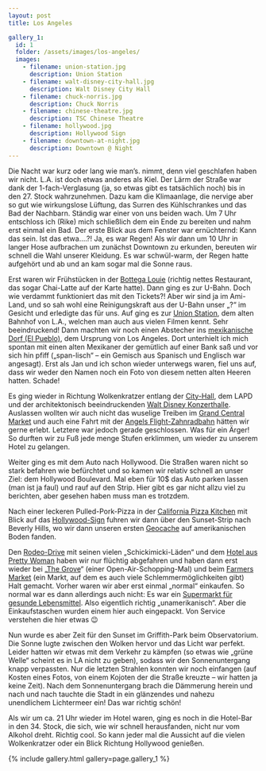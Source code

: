 ```yaml
---
layout: post
title: Los Angeles

gallery_1:
  id: 1
  folder: /assets/images/los-angeles/
  images:
    - filename: union-station.jpg
      description: Union Station
    - filename: walt-disney-city-hall.jpg
      description: Walt Disney City Hall
    - filename: chuck-norris.jpg
      description: Chuck Norris
    - filename: chinese-theatre.jpg
      description: TSC Chinese Theatre
    - filename: hollywood.jpg
      description: Hollywood Sign
    - filename: downtown-at-night.jpg
      description: Downtown @ Night
---
```


Die Nacht war kurz oder lang wie man’s. nimmt, denn viel geschlafen haben wir nicht. L.A. ist doch etwas anderes als Kiel. Der Lärm der Straße war dank der 1-fach-Verglasung (ja, so etwas gibt es tatsächlich noch) bis in den 27. Stock wahrzunehmen. Dazu kam die Klimaanlage, die nervige aber so gut wie wirkungslose Lüftung, das Surren des Kühlschrankes und das Bad der Nachbarn. Ständig war einer von uns beiden wach. Um 7 Uhr entschloss ich (Rike) mich schließlich dem ein Ende zu bereiten und nahm erst einmal ein Bad. Der erste Blick aus dem Fenster war ernüchternd: Kann das sein. Ist das etwa….?! Ja, es war Regen! Als wir dann um 10 Uhr in langer Hose aufbrachen um zunächst Downtown zu erkunden, bereuten wir schnell die Wahl unserer Kleidung. Es war schwül-warm, der Regen hatte aufgehört und ab und an kam sogar mal die Sonne raus.

Erst waren wir Frühstücken in der [Bottega Louie][bottega-louie] (richtig nettes Restaurant, das sogar Chai-Latte auf der Karte hatte). Dann ging es zur U-Bahn. Doch wie verdammt funktioniert das mit den Tickets?! Aber wir sind ja im Ami-Land, und so sah wohl eine Reinigungskraft aus der U-Bahn unser „?“ im Gesicht und erledigte das für uns. Auf ging es zur [Union Station][union-station], dem alten Bahnhof von L.A., welchen man auch aus vielen Filmen kennt. Sehr beeindruckend!
Dann machten wir noch einen Abstecher ins [mexikanische Dorf (El Pueblo)][el-pueblo], dem Ursprung von Los Angeles. Dort unterhielt ich mich spontan mit einen alten Mexikaner der gemütlich auf einer Bank saß und vor sich hin pfiff („span-lisch“ – ein Gemisch aus Spanisch und Englisch war angesagt). Erst als Jan und ich schon wieder unterwegs waren, fiel uns auf, dass wir weder den Namen noch ein Foto von diesem netten alten Heeren hatten. Schade!

Es ging wieder in Richtung Wolkenkratzer entlang der [City-Hall][city-hall], dem LAPD und der architektonisch beeindruckenden [Walt Disney Konzerthalle][walt-disney-concet-hall]. Auslassen wollten wir auch nicht das wuselige Treiben im [Grand Central Market][grand-cental-market] und auch eine Fahrt mit der [Angels Flight-Zahnradbahn][angels-flight] hätten wir gerne erlebt. Letztere war jedoch gerade geschlossen. Was für ein Ärger! So durften wir zu Fuß jede menge Stufen erklimmen, um wieder zu unserem Hotel zu gelangen.

Weiter ging es mit dem Auto nach Hollywood. Die Straßen waren nicht so stark befahren wie befürchtet und so kamen wir relativ schnell an unser Ziel: dem Hollywood Boulevard. Mal eben für 10\$ das Auto parken lassen (man ist ja faul) und rauf auf den Strip. Hier gibt es gar nicht allzu viel zu berichten, aber gesehen haben muss man es trotzdem.

Nach einer leckeren Pulled-Pork-Pizza in der [California Pizza Kitchen][california-pizza-kitchen] mit Blick auf das [Hollywood-Sign][hollywood-sign] fuhren wir dann über den Sunset-Strip nach Beverly Hills, wo wir dann unseren ersten [Geocache][geocache] auf amerikanischen Boden fanden.

Den [Rodeo-Drive][rodeo-drive] mit seinen vielen „Schickimicki-Läden“ und dem [Hotel aus Pretty Woman][beverlywilshire] haben wir nur flüchtig abgefahren und haben dann erst wieder bei „[The Grove][the-grove]“ (einer Open-Air-Schopping-Mal) und beim [Farmers Market][farmers-market] (ein Markt, auf dem es auch viele Schlemmermöglichkeiten gibt) Halt gemacht. Vorher waren wir aber erst einmal „normal“ einkaufen. So normal war es dann allerdings auch nicht: Es war ein [Supermarkt für gesunde Lebensmittel][wholefoodsmarket]. Also eigentlich richtig „unamerikanisch“. Aber die Einkaufstaschen wurden einem hier auch eingepackt. Von Service verstehen die hier etwas 😉

Nun wurde es aber Zeit für den Sunset im Griffith-Park beim Observatorium. Die Sonne lugte zwischen den Wolken hervor und das Licht war perfekt. Leider hatten wir etwas mit dem Verkehr zu kämpfen (so etwas wie „grüne Welle“ scheint es in LA nicht zu geben), sodass wir den Sonnenuntergang knapp verpassten. Nur die letzten Strahlen konnten wir noch einfangen (auf Kosten eines Fotos, von einem Kojoten der die Straße kreuzte – wir hatten ja keine Zeit). Nach dem Sonnenuntergang brach die Dämmerung herein und nach und nach tauchte die Stadt in ein glänzendes und nahezu unendlichem Lichtermeer ein! Das war richtig schön!

Als wir um ca. 21 Uhr wieder im Hotel waren, ging es noch in die Hotel-Bar in den 34. Stock, die sich, wie wir schnell herausfanden, nicht nur vom Alkohol dreht. Richtig cool. So kann jeder mal die Aussicht auf die vielen Wolkenkratzer oder ein Blick Richtung Hollywood genießen.

{% include gallery.html gallery=page.gallery_1 %}

[bottega-louie]: https://de.foursquare.com/v/bottega-louie/49e25d07f964a5200f621fe3
[union-station]: https://de.foursquare.com/v/union-station/45b88de0f964a520ce411fe3
[el-pueblo]: https://en.wikipedia.org/wiki/El_Pueblo_de_Los_%C3%81ngeles_Historical_Monument
[city-hall]: https://de.wikipedia.org/wiki/Los_Angeles_City_Hall
[walt-disney-concet-hall]: https://de.wikipedia.org/wiki/Walt_Disney_Concert_Hall
[grand-cental-market]: https://de.foursquare.com/v/grand-central-market/49f65012f964a5202f6c1fe3
[angels-flight]: https://en.wikipedia.org/wiki/Angels_Flight
[california-pizza-kitchen]: https://de.foursquare.com/v/california-pizza-kitchen-at-hollywood/4a831d99f964a52021fa1fe3
[hollywood-sign]: https://de.wikipedia.org/wiki/Hollywood_Sign
[geocache]: https://www.geocaching.com/geocache/GCHFMJ_alto
[rodeo-drive]: https://de.wikipedia.org/wiki/Rodeo_Drive
[beverlywilshire]: https://www.fourseasons.com/beverlywilshire/
[the-grove]: https://de.foursquare.com/v/the-grove/41687b80f964a520861d1fe3
[farmers-market]: https://de.foursquare.com/farmersmarketla
[wholefoodsmarket]: https://eu.wholefoodsmarket.com/?destination=www.wholefoodsmarket.com%2F%3F__federated%3D1
